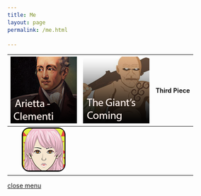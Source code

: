 ```yaml
---
title: Me
layout: page
permalink: /me.html

---
```


[![Arietta group](https://raw.githubusercontent.com/Stuartbriner/portland/gh-pages/images/Ariettaimage.png)](G1_A1_pathway2.html) | [![Giant's coming group](https://raw.githubusercontent.com/Stuartbriner/portland/gh-pages/images/Thegiantscominggroup.png)](G1_C1.html) | Third Piece
:------------: | :-------------: | :------------:|
  | [![Menulogo](https://raw.githubusercontent.com/Stuartbriner/portland/gh-pages/images/avatar.png)](me.html)





[close menu](G1_A1_pathway2.html)


